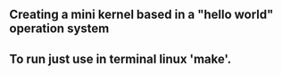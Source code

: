 ## Creating a mini kernel based in a "hello world" operation system

## To run just use in terminal linux 'make'.
